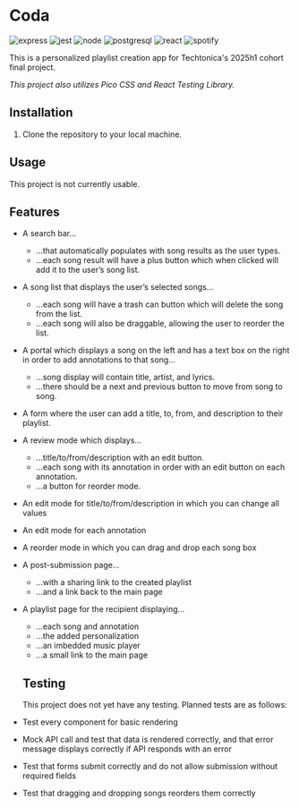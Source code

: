# Coda

![express](https://img.shields.io/badge/Express%20js-000000?style=for-the-badge&logo=express&logoColor=white) ![jest](https://img.shields.io/badge/Jest-C21325?style=for-the-badge&logo=jest&logoColor=white) ![node](https://img.shields.io/badge/Node%20js-339933?style=for-the-badge&logo=nodedotjs&logoColor=white) ![postgresql](https://img.shields.io/badge/PostgreSQL-green?style=for-the-badge) ![react](https://img.shields.io/badge/React-20232A?style=for-the-badge&logo=react&logoColor=61DAFB) ![spotify](https://img.shields.io/badge/Spotify-1ED760?&style=for-the-badge&logo=spotify&logoColor=white)

This is a personalized playlist creation app for Techtonica's 2025h1 cohort final project.

*This project also utilizes Pico CSS and React Testing Library.*

## Installation

1. Clone the repository to your local machine.

## Usage

This project is not currently usable.

## Features

- A search bar...
  - ...that automatically populates with song results as the user types.
  - ...each song result will have a plus button which when clicked will add it to the user’s song list.
- A song list that displays the user’s selected songs...
  - ...each song will have a trash can button which will delete the song from the list.
  - ...each song will also be draggable, allowing the user to reorder the list.
- A portal which displays a song on the left and has a text box on the right in order to add annotations to that song...
  - ...song display will contain title, artist, and lyrics.
  - ...there should be a next and previous button to move from song to song.
- A form where the user can add a title, to, from, and description to their playlist.
- A review mode which displays...
  - ...title/to/from/description with an edit button.
  - ...each song with its annotation in order with an edit button on each annotation.
  - ...a button for reorder mode.
- An edit mode for title/to/from/description in which you can change all values
- An edit mode for each annotation
- A reorder mode in which you can drag and drop each song box
- A post-submission page...
  - ...with a sharing link to the created playlist
  - ...and a link back to the main page
- A playlist page for the recipient displaying...
  - ...each song and annotation
  - ...the added personalization
  - ...an imbedded music player
  - ...a small link to the main page

  ## Testing

  This project does not yet have any testing. Planned tests are as follows:

- Test every component for basic rendering
- Mock API call and test that data is rendered correctly, and that error message displays correctly if API responds with an error
- Test that forms submit correctly and do not allow submission without required fields
- Test that dragging and dropping songs reorders them correctly
